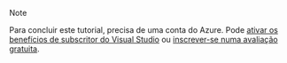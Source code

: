 
> [!NOTE]
> Para concluir este tutorial, precisa de uma conta do Azure. Pode <a href="https://azure.microsoft.com/pricing/member-offers/msdn-benefits-details/" target="_blank">ativar os benefícios de subscritor do Visual Studio</a> ou <a href="https://azure.microsoft.com/pricing/free-trial/" target="_blank">inscrever-se numa avaliação gratuita</a>.
> 
> 

